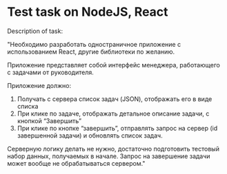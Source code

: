 # Test task on NodeJS, React

Description of task:

"Необходимо разработать одностраничное приложение с использованием React,  другие библиотеки по желанию.

Приложение представляет собой интерфейс менеджера, работающего с задачами от руководителя.

Приложение должно:
1) Получать с сервера список задач (JSON), отображать его в виде списка
2) При клике по задаче, отображать детальное описание задачи, с кнопкой “Завершить”
3) При клике по кнопке “завершить”, отправлять запрос на сервер (id завершенной задачи) и обновлять список задач.

Серверную логику делать не нужно, достаточно подготовить тестовый набор данных, получаемых в начале. Запрос на завершение задачи может вообще не обрабатываться сервером."
